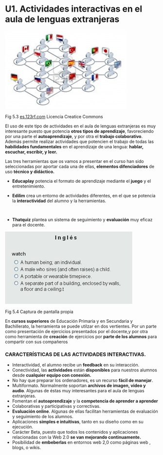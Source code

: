 # U1. Actividades interactivas en el aula de lenguas extranjeras


![](img/14196450-internacional-concepto-de-red-las-personas-vinculadas-a-una-red-que-hablan-distintos-idiomas.jpg)


Fig 5.3 [es.123rf.com](http://www.google.es/url?sa=i&rct=j&q=&esrc=s&source=images&cd=&cad=rja&docid=mKA2_iG6DVmDvM&tbnid=Nkd5JKfbzvwnRM:&ved=0CAQQjB0&url=http%3A%2F%2Fes.123rf.com%2Fphoto_14196450_internacional-concepto-de-red-las-personas-vinculadas-a-una-red-que-hablan-distintos-idiomas.html&ei=wuiSUo30OoPP0QW32YD4CA&bvm=bv.56988011,d.d2k&psig=AFQjCNFSXbQXWNWb7ECdg1TeZ6nLrMboqA&ust=1385445928668847) Licencia Creatice Commons

El uso de este tipo de actividades en el aula de lenguas extranjeras es muy interesante puesto que potencia **otros tipos de aprendizaje**, favoreciendo por una parte el **autoaprendizaje**, y por otra el **trabajo colaborativo**. Además permite realizar actividades que potencien el trabajo de todas las **habilidades fundamentales** en el aprendizaje de una lengua: **hablar, escuchar, escribir, y leer.**

Las tres herramientas que os vamos a presentar en el curso han sido seleccionadas por aportar cada una de ellas, **elementos difenciadores** de uso **técnico y didáctico.**

*   **Educaplay** potencia el formato de aprendizaje mediante el **juego** y el entretenimiento.

*   **Edilim** crea un entorno de actividades diferentes, en el que se potencia la **interactividad** del alumno y la herramientas.

 

*   **Thatquiz** plantea un sistema de seguimiento y **evaluación** muy eficaz para el docente.


[![](img/thatquiz_ejercicio.JPG)](http://www.thatquiz.org/es-D-z0/vocabulario/Ingles/)


Fig 5.4 Captura de pantalla propia

En **cursos superiores** de Educación Primaria y en Secundaria y Bachillerato, la herramienta se puede utilzar en dos vertientes. Por un parte como presentación de ejercicios presentados por el docente,y por otra como herramienta de **creación** de ejercicios por **parte de los alumnos** para compartir con sus compañeros

### CARACTERÍSTICAS DE LAS ACTIVIDADES INTERACTIVAS.

*   Interactividad, el alumno recibe un **feedback** en su interacción.
*   Conectividad, las **actividades** están **disponibles** para nuestros alumnos desde **cualquier equipo con conexión.**
*   No hay que preparar los ordenadores, es un recurso **fácil de manejar**.
*   Multiformato. Normalmente soportan **archivos de imagen, video y audio**. Algunas de éstas muy interesantes para el aula de lenguas extranjeras.
*   Fomentan el **autoaprendizaje** y la **competencia de aprender a aprender**
*   Colaborativas y participativas y correctivas.
*   **Evaluación online**. Algunas de ellas facilitan herramientas de evaluación y seguimiento de los alumnos.
*   Aplicaciones **simples e intuitivas**, tanto en su diseño como en su ejecución.
*   Carácter Beta, puesto que todos los contenidos y aplicaciones relacionadas con la Web 2.0 **se van mejorando continuamente.**
*   Posibilidad de **embeberlas** en entornos web 2,0 como páginas web , blogs, o wikis.


